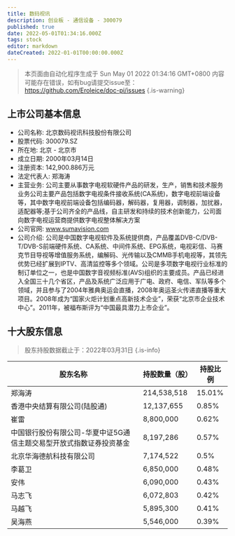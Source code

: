 ```yaml
---
title: 数码视讯
description: 创业板 - 通信设备 - 300079
published: true
date: 2022-05-01T01:34:16.000Z
tags: stock
editor: markdown
dateCreated: 2022-01-01T00:00:00.000Z
---
```


> 本页面由自动化程序生成于 Sun May 01 2022 01:34:16 GMT+0800
> 内容可能存在错误，如有bug请提交issue至：https://github.com/Eroleice/doc-pi/issues
{.is-warning}

## 上市公司基本信息
- 公司名称: 北京数码视讯科技股份有限公司
- 股票代码: 300079.SZ
- 所在地: 北京 - 北京市
- 成立日期: 2000年03月14日
- 注册资本: 142,900.886万元
- 法定代表人: 郑海涛
- 主营业务: 公司主要从事数字电视软硬件产品的研发，生产，销售和技术服务业务公司主要产品包括数字电视条件接收系统(CA系统)，数字电视前端设备等，其中数字电视前端设备包括编码器，解码器，复用器，调制器，加扰器，适配器等;基于公司齐全的产品线，自主研发和持续的技术创新能力，公司面向数字电视运营商提供数字电视整体解决方案
- 公司官网: www.sumavision.com
- 公司介绍: 公司是中国数字电视软件及系统提供商，产品覆盖DVB-C/DVB-T/DVB-S前端硬件系统、CA系统、中间件系统、EPG系统，电视彩信、马赛克节目导视等增值服务系统，编解码、光传输以及CMMB手机电视等，其领先优势已经扩展到IPTV、高清监控等多个领域。公司是多项数字电视行业标准的制订单位之一，也是中国数字音视频标准(AVS)组织的主要成员。产品已经进入全国三十几个省区，产品及系统广泛应用于广电、政府、电信、军队等多个领域，并且参与了2004年雅典奥运会直播，2008年奥运圣火传递直播等重大项目。2008年成为“国家火炬计划重点高新技术企业”，荣获“北京市企业技术中心”。2011年，被福布斯评为“中国最具潜力上市企业”。


## 十大股东信息
> 股东持股数据截止于：2022年03月31日
{.is-info}

| 股东名称 | 持股数量（股） | 持股比例 |
| --- | --- | --- |
| 郑海涛 | 214,538,518 | 15.01% |
| 香港中央结算有限公司(陆股通) | 12,137,655 | 0.85% |
| 崔雷 | 8,800,000 | 0.62% |
| 中国银行股份有限公司-华夏中证5G通信主题交易型开放式指数证券投资基金 | 8,197,286 | 0.57% |
| 北京华海德航科技有限公司 | 7,174,522 | 0.5% |
| 李葛卫 | 6,850,000 | 0.48% |
| 安伟 | 6,090,000 | 0.43% |
| 马志飞 | 6,072,803 | 0.42% |
| 马越飞 | 5,895,300 | 0.41% |
| 吴海燕 | 5,546,000 | 0.39% |




